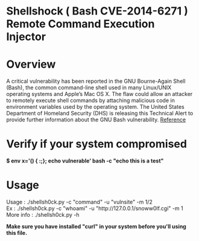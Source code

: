Shellshock ( Bash CVE-2014-6271 ) Remote Command Execution Injector
=============
<h1>Overview</h1>
A critical vulnerability has been reported in the GNU Bourne-Again Shell (Bash), the common command-line shell used in many Linux/UNIX operating systems and Apple’s Mac OS X. The flaw could allow an attacker to remotely execute shell commands by attaching malicious code in environment variables used by the operating system. The United States Department of Homeland Security (DHS) is releasing this Technical Alert to provide further information about the GNU Bash vulnerability.
<a href="https://www.us-cert.gov/ncas/alerts/TA14-268A">Reference</a>
<h1>Verify if your system compromised</h1>
<b>$ env x='() { :;}; echo vulnerable' bash -c "echo this is a test"</b>
<h1>Usage</h1>
Usage : ./shellsh0ck.py -c "command" -u "vulnsite" -m 1/2 <br>
Ex : ./shellsh0ck.py -c "whoami" -u "http://127.0.0.1/snoww0lf.cgi" -m 1 <br>
More info : ./shellsh0ck.py -h 

<b>Make sure you have installed "curl" in your system before you'll using this file.</b>
